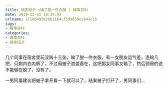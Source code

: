 ```yaml
---
title: 搞笑段子->输了脱一件衣服 | 糗事百科
date: 2019-12-31 18:35:03
urlname: 17106493828b3164cf5d9659ecb4ac1b
tags: 
- 糗事百科
categories:
- 糗事百科
- 搞笑段子
---
```

几个同事在宿舍里玩淫贱十三张，输了脱一件衣服，有一女朋友运气差，连输几把，只剩内衣内裤了，不过用被子遮盖着在，这把那女同事又输了，然后弱弱的说不能够在脱了，没有了。

一男同事建议把被子拿开看一下就可以了，结果被子打开了，男同事们…


